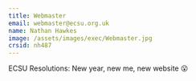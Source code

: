 ```yaml
---
title: Webmaster
email: webmaster@ecsu.org.uk
name: Nathan Hawkes
image: /assets/images/exec/Webmaster.jpg
crsid: nh487
---
```


ECSU Resolutions: New year, new me, new website 😮 
